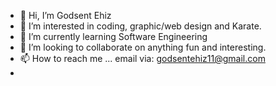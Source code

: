 - 👋 Hi, I’m Godsent Ehiz
- 👀 I’m interested in coding, graphic/web design and Karate.
- 🌱 I’m currently learning Software Engineering
- 💞️ I’m looking to collaborate on anything fun and interesting. 
- 📫 How to reach me ... email via: godsentehiz11@gmail.com
-

<!---
Eh1z/Eh1z is a ✨ special ✨ repository because its `README.md` (this file) appears on your GitHub profile.
You can click the Preview link to take a look at your changes.
--->
